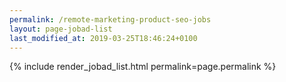 ```yaml
---
permalink: /remote-marketing-product-seo-jobs
layout: page-jobad-list
last_modified_at: 2019-03-25T18:46:24+0100
---
```

{% include render_jobad_list.html permalink=page.permalink %}
